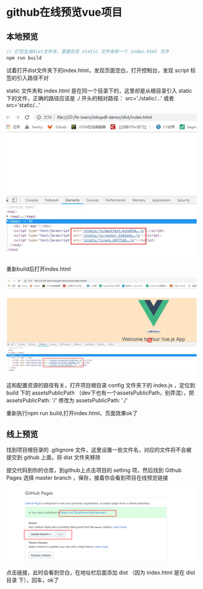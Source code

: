 # github在线预览vue项目

## 本地预览

```js
// 打包生成dist文件夹，里面包含 static 文件夹和一个 index.html 文件
npm run build
```
试着打开dist文件夹下的index.html，发现页面空白，打开控制台，发现 script 标签的引入路径不对

static 文件夹和 index.html 是在同一个目录下的，这里却是从根目录引入 static 下的文件，正确的路径应该是 ./ 开头的相对路径： src='./static/...' 或者 src='static/...'

![An image](https://github.com/MY729/BLOG/raw/gh-pages/img/文章/vue-show-1.jpg)

重新build后打开index.html

![An image](https://github.com/MY729/BLOG/raw/gh-pages/img/文章/vue-show-2.jpg)

这和配置资源的路径有关，打开项目根目录 config 文件夹下的 index.js ，定位到 build 下的 assetsPublicPath （dev下也有一个assetsPublicPath，别弄混），把assetsPublicPath: '/' 修改为 assetsPublicPath: './'

重新执行npm run build,打开index.html，页面效果ok了

## 线上预览

找到项目根目录的 .gitignore 文件，这里设置一些文件名，对应的文件将不会被提交到 github 上面，将 dist 文件夹移除

提交代码到你的仓库，到github上点击项目的 setting 项，然后找到 Github Pages
选择 master branch ，保存，接着你会看到项目在线预览链接

![An image](https://github.com/MY729/BLOG/raw/gh-pages/img/文章/预览.png)

点击链接，此时会看到空白，在地址栏后面添加 dist （因为 index.html 是在 dist目录 下），回车，ok了
